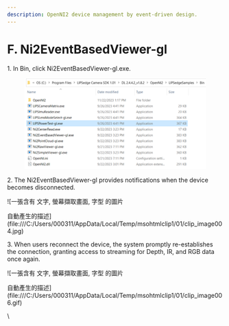 ```yaml
---
description: OpenNI2 device management by event-driven design.
---
```


# F. Ni2EventBasedViewer-gl

1\.     In Bin, click Ni2EventBasedViewer-gl.exe.
<figure><img src="../../.gitbook/assets/global_camera/sample_codes/image (36).png" alt=""><figcaption></figcaption></figure>

2\.     The Ni2EventBasedViewer-gl provides notifications when the device becomes disconnected.

![一張含有 文字, 螢幕擷取畫面, 字型 的圖片

自動產生的描述](file:///C:/Users/000311/AppData/Local/Temp/msohtmlclip1/01/clip\_image004.jpg)

&#x20;

3\.     When users reconnect the device, the system promptly re-establishes the connection, granting access to streaming for Depth, IR, and RGB data once again.

![一張含有 文字, 螢幕擷取畫面, 字型 的圖片

自動產生的描述](file:///C:/Users/000311/AppData/Local/Temp/msohtmlclip1/01/clip\_image006.gif)

\
